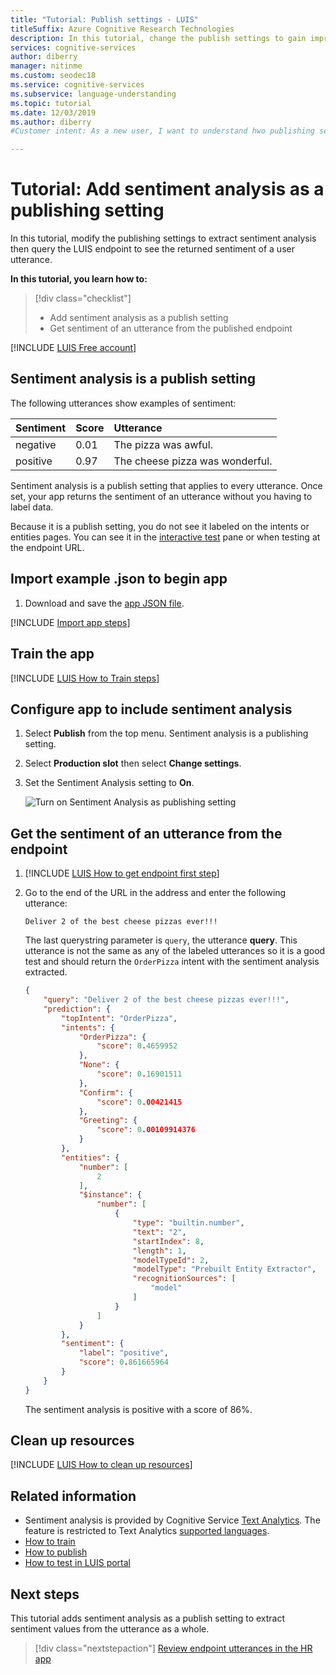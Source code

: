 ```yaml
---
title: "Tutorial: Publish settings - LUIS"
titleSuffix: Azure Cognitive Research Technologies
description: In this tutorial, change the publish settings to gain improve predictions.
services: cognitive-services
author: diberry
manager: nitinme
ms.custom: seodec18
ms.service: cognitive-services
ms.subservice: language-understanding
ms.topic: tutorial
ms.date: 12/03/2019
ms.author: diberry
#Customer intent: As a new user, I want to understand hwo publishing settings impact the LUIS app.

---
```


# Tutorial:  Add sentiment analysis as a publishing setting

In this tutorial, modify the publishing settings to extract sentiment analysis then query the LUIS endpoint to see the returned sentiment of a user utterance.

**In this tutorial, you learn how to:**

<!-- green checkmark -->
> [!div class="checklist"]
> * Add sentiment analysis as a publish setting
> * Get sentiment of an utterance from the published endpoint

[!INCLUDE [LUIS Free account](../../../includes/cognitive-services-luis-free-key-short.md)]

## Sentiment analysis is a publish setting

The following utterances show examples of sentiment:

|Sentiment|Score|Utterance|
|:--|:--|:--|
|negative|0.01 |The pizza was awful.|
|positive|0.97 |The cheese pizza was wonderful.|

Sentiment analysis is a publish setting that applies to every utterance. Once set, your app returns the sentiment of an utterance without you having to label data.

Because it is a publish setting, you do not see it labeled on the intents or entities pages. You can see it in the [interactive test](luis-interactive-test.md#view-sentiment-results) pane or when testing at the endpoint URL.

## Import example .json to begin app

1.  Download and save the [app JSON file](https://github.com/Azure-Samples/cognitive-services-language-understanding/blob/master/documentation-samples/tutorials/machine-learned-entity/pizza-tutorial-with-entities.json).

[!INCLUDE [Import app steps](includes/import-app-steps.md)]

## Train the app

[!INCLUDE [LUIS How to Train steps](includes/howto-train.md)]

## Configure app to include sentiment analysis

1. Select **Publish** from the top menu. Sentiment analysis is a publishing setting.

1. Select **Production slot** then select **Change settings**.
1. Set the Sentiment Analysis setting to **On**.

    ![Turn on Sentiment Analysis as publishing setting](./media/luis-quickstart-intent-and-sentiment-analysis/select-sentiment-publishing-setting.png)

## Get the sentiment of an utterance from the endpoint

1. [!INCLUDE [LUIS How to get endpoint first step](includes/howto-get-endpoint.md)]

1. Go to the end of the URL in the address and enter the following utterance:

    `Deliver 2 of the best cheese pizzas ever!!!`

    The last querystring parameter is `query`, the utterance **query**. This utterance is not the same as any of the labeled utterances so it is a good test and should return the `OrderPizza` intent with the sentiment analysis extracted.

    ```json
    {
        "query": "Deliver 2 of the best cheese pizzas ever!!!",
        "prediction": {
            "topIntent": "OrderPizza",
            "intents": {
                "OrderPizza": {
                    "score": 0.4659952
                },
                "None": {
                    "score": 0.16901511
                },
                "Confirm": {
                    "score": 0.00421415
                },
                "Greeting": {
                    "score": 0.00109914376
                }
            },
            "entities": {
                "number": [
                    2
                ],
                "$instance": {
                    "number": [
                        {
                            "type": "builtin.number",
                            "text": "2",
                            "startIndex": 8,
                            "length": 1,
                            "modelTypeId": 2,
                            "modelType": "Prebuilt Entity Extractor",
                            "recognitionSources": [
                                "model"
                            ]
                        }
                    ]
                }
            },
            "sentiment": {
                "label": "positive",
                "score": 0.861665964
            }
        }
    }
    ```

    The sentiment analysis is positive with a score of 86%.

## Clean up resources

[!INCLUDE [LUIS How to clean up resources](../../../includes/cognitive-services-luis-tutorial-how-to-clean-up-resources.md)]

## Related information

* Sentiment analysis is provided by Cognitive Service [Text Analytics](../Text-Analytics/index.yml). The feature is restricted to Text Analytics [supported languages](luis-language-support.md##languages-supported).
* [How to train](luis-how-to-train.md)
* [How to publish](luis-how-to-publish-app.md)
* [How to test in LUIS portal](luis-interactive-test.md)


## Next steps
This tutorial adds sentiment analysis as a publish setting to extract sentiment values from the utterance as a whole.

> [!div class="nextstepaction"]
> [Review endpoint utterances in the HR app](luis-tutorial-review-endpoint-utterances.md)

